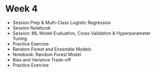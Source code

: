 # Week 4
* Session Prep & Multi-Class Logistic Regression
* Session Notebook
* Session: ML Model Evaluation, Cross Validation & Hyperparameter Tuning
* Practice Exercise
* Random Forest and Ensemble Models
* Notebook: Random Forest Model
* Bias and Variance Trade-off
* Practice Exercise
